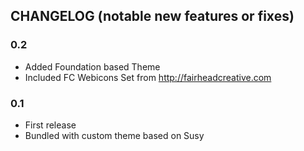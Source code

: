 CHANGELOG (notable new features or fixes)
---------

### 0.2
* Added Foundation based Theme
* Included FC Webicons Set from http://fairheadcreative.com

### 0.1
* First release
* Bundled with custom theme based on Susy

